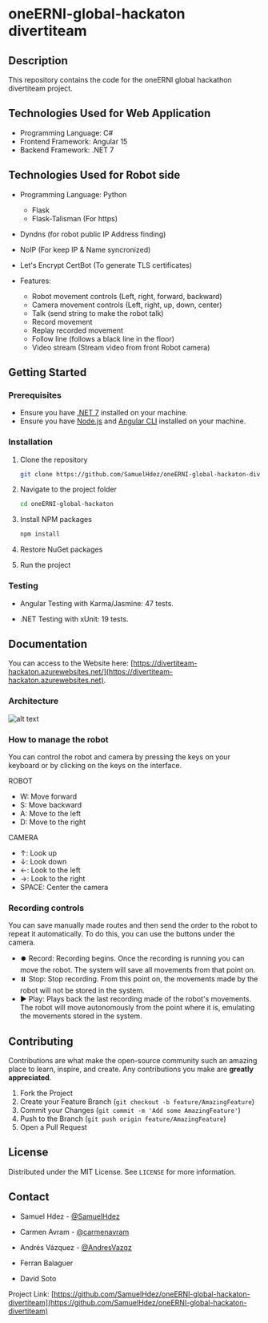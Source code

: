 # oneERNI-global-hackaton divertiteam

## Description

This repository contains the code for the oneERNI global hackathon divertiteam project.

## Technologies Used for Web Application

- Programming Language: C#
- Frontend Framework: Angular 15
- Backend Framework: .NET 7

## Technologies Used for Robot side

- Programming Language: Python
   - Flask
   - Flask-Talisman (For https)
- Dyndns (for robot public IP  Address finding)
- NoIP  (For keep IP & Name syncronized)
- Let's Encrypt CertBot (To generate TLS certificates)
  
- Features:
   - Robot movement controls (Left, right, forward, backward)
   - Camera movement controls (Left, right, up, down, center)
   - Talk (send string to make the robot talk)
   - Record movement
   - Replay recorded movement
   - Follow line (follows a black line in the floor)
   - Video stream (Stream video from front Robot camera)
     
## Getting Started

### Prerequisites

- Ensure you have [.NET 7](https://dotnet.microsoft.com/download/dotnet/7.0) installed on your machine.
- Ensure you have [Node.js](https://nodejs.org/) and [Angular CLI](https://angular.io/cli) installed on your machine.

### Installation

1. Clone the repository
   ```sh
   git clone https://github.com/SamuelHdez/oneERNI-global-hackaton-divertiteam.git
   ```
2. Navigate to the project folder
   ```sh
   cd oneERNI-global-hackaton
   ```
3. Install NPM packages
   ```sh
   npm install
   ```
4. Restore NuGet packages

5. Run the project

### Testing

- Angular Testing with Karma/Jasmine: 47 tests.

- .NET Testing with xUnit: 19 tests.

## Documentation

You can access to the Website here: [https://divertiteam-hackaton.azurewebsites.net/](https://divertiteam-hackaton.azurewebsites.net).

### Architecture

![alt text](https://github.com/SamuelHdez/oneERNI-global-hackaton-divertiteam/blob/main/Diagrams/Arch.png?raw=true)

### How to manage the robot

You can control the robot and camera by pressing the keys on your keyboard or by clicking on the keys on the interface.

ROBOT

- W: Move forward
- S: Move backward
- A: Move to the left
- D: Move to the right

CAMERA

- ↑: Look up
- ↓: Look down
- ←: Look to the left
- →: Look to the right
- SPACE: Center the camera

### Recording controls

You can save manually made routes and then send the order to the robot to repeat it automatically. To do this, you can use the buttons under the camera.

- ⏺️ Record: Recording begins. Once the recording is running you can move the robot. The system will save all movements from that point on.
- ⏸️ Stop: Stop recording. From this point on, the movements made by the robot will not be stored in the system.
- ▶️ Play: Plays back the last recording made of the robot's movements. The robot will move autonomously from the point where it is, emulating the movements stored in the system.

## Contributing

Contributions are what make the open-source community such an amazing place to learn, inspire, and create. Any contributions you make are **greatly appreciated**.

1. Fork the Project
2. Create your Feature Branch (`git checkout -b feature/AmazingFeature`)
3. Commit your Changes (`git commit -m 'Add some AmazingFeature'`)
4. Push to the Branch (`git push origin feature/AmazingFeature`)
5. Open a Pull Request

## License

Distributed under the MIT License. See `LICENSE` for more information.

## Contact

- Samuel Hdez - [@SamuelHdez](https://github.com/SamuelHdez)

- Carmen Avram - [@carmenavram](https://github.com/carmenavram)

- Andrés Vázquez - [@AndresVazqz](https://github.com/AndresVazqz)

- Ferran Balaguer

- David Soto

Project Link: [https://github.com/SamuelHdez/oneERNI-global-hackaton-divertiteam](https://github.com/SamuelHdez/oneERNI-global-hackaton-divertiteam)

